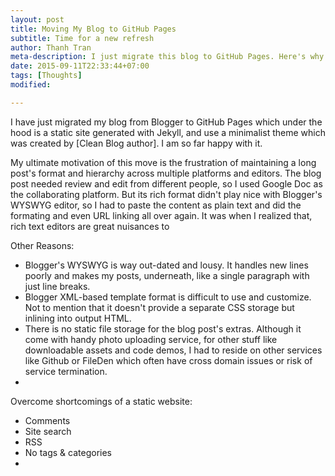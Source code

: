 ```yaml
---
layout: post
title: Moving My Blog to GitHub Pages
subtitle: Time for a new refresh
author: Thanh Tran
meta-description: I just migrate this blog to GitHub Pages. Here's why...
date: 2015-09-11T22:33:44+07:00
tags: [Thoughts]
modified: 

---
```


I have just migrated my blog from Blogger to GitHub Pages which under the hood is a static site generated with Jekyll, and use a minimalist theme which was created by [Clean Blog author]. I am so far happy with it.

My ultimate motivation of this move is the frustration of maintaining a long post's format and hierarchy across multiple platforms and editors. The blog post needed review and edit from different people, so I used Google Doc as the collaborating platform. But its rich format didn't play nice with Blogger's WYSWYG editor, so I had to paste the content as plain text and did the formating and even URL linking all over again. It was when I realized that, rich text editors are great nuisances to 


Other Reasons: 
- Blogger's WYSWYG is way out-dated and lousy. It handles new lines poorly and makes my posts, underneath, like a single paragraph with just line breaks.
- Blogger XML-based template format is difficult to use and customize. Not to mention that it doesn't provide a separate CSS storage but inlining into output HTML.
- There is no static file storage for the blog post's extras. Although it come with handy photo uploading service, for other stuff like downloadable assets and code demos, I had to reside on other services like Github or FileDen which often have cross domain issues or risk of service termination.
- 


Overcome shortcomings of a static website:
- Comments
- Site search
- RSS
- No tags & categories 
- 